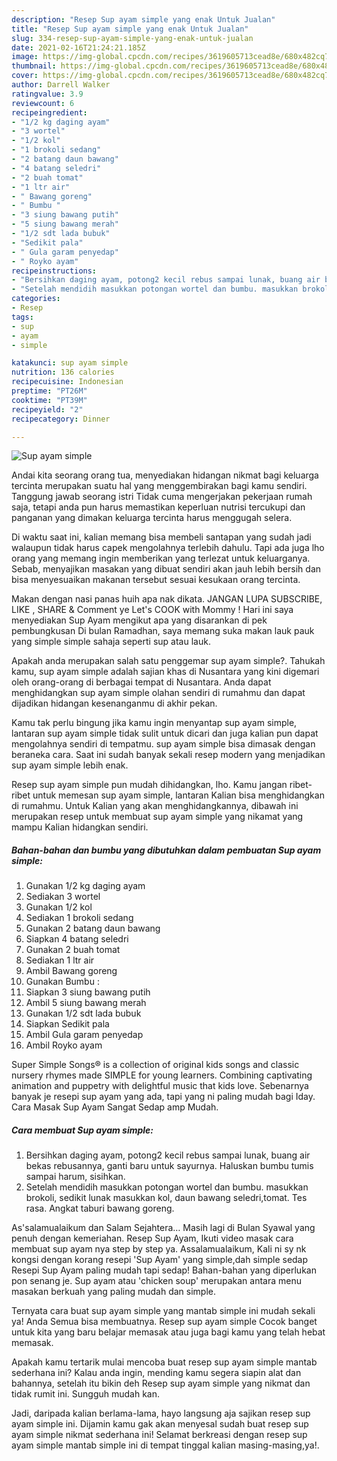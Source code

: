 ```yaml
---
description: "Resep Sup ayam simple yang enak Untuk Jualan"
title: "Resep Sup ayam simple yang enak Untuk Jualan"
slug: 334-resep-sup-ayam-simple-yang-enak-untuk-jualan
date: 2021-02-16T21:24:21.185Z
image: https://img-global.cpcdn.com/recipes/3619605713cead8e/680x482cq70/sup-ayam-simple-foto-resep-utama.jpg
thumbnail: https://img-global.cpcdn.com/recipes/3619605713cead8e/680x482cq70/sup-ayam-simple-foto-resep-utama.jpg
cover: https://img-global.cpcdn.com/recipes/3619605713cead8e/680x482cq70/sup-ayam-simple-foto-resep-utama.jpg
author: Darrell Walker
ratingvalue: 3.9
reviewcount: 6
recipeingredient:
- "1/2 kg daging ayam"
- "3 wortel"
- "1/2 kol"
- "1 brokoli sedang"
- "2 batang daun bawang"
- "4 batang seledri"
- "2 buah tomat"
- "1 ltr air"
- " Bawang goreng"
- " Bumbu "
- "3 siung bawang putih"
- "5 siung bawang merah"
- "1/2 sdt lada bubuk"
- "Sedikit pala"
- " Gula garam penyedap"
- " Royko ayam"
recipeinstructions:
- "Bersihkan daging ayam, potong2 kecil rebus sampai lunak, buang air bekas rebusannya, ganti baru untuk sayurnya. Haluskan bumbu tumis sampai harum, sisihkan."
- "Setelah mendidih masukkan potongan wortel dan bumbu. masukkan brokoli, sedikit lunak masukkan kol, daun bawang seledri,tomat. Tes rasa. Angkat taburi bawang goreng."
categories:
- Resep
tags:
- sup
- ayam
- simple

katakunci: sup ayam simple 
nutrition: 136 calories
recipecuisine: Indonesian
preptime: "PT26M"
cooktime: "PT39M"
recipeyield: "2"
recipecategory: Dinner

---
```



![Sup ayam simple](https://img-global.cpcdn.com/recipes/3619605713cead8e/680x482cq70/sup-ayam-simple-foto-resep-utama.jpg)

Andai kita seorang orang tua, menyediakan hidangan nikmat bagi keluarga tercinta merupakan suatu hal yang menggembirakan bagi kamu sendiri. Tanggung jawab seorang istri Tidak cuma mengerjakan pekerjaan rumah saja, tetapi anda pun harus memastikan keperluan nutrisi tercukupi dan panganan yang dimakan keluarga tercinta harus menggugah selera.

Di waktu  saat ini, kalian memang bisa membeli santapan yang sudah jadi walaupun tidak harus capek mengolahnya terlebih dahulu. Tapi ada juga lho orang yang memang ingin memberikan yang terlezat untuk keluarganya. Sebab, menyajikan masakan yang dibuat sendiri akan jauh lebih bersih dan bisa menyesuaikan makanan tersebut sesuai kesukaan orang tercinta. 

Makan dengan nasi panas huih apa nak dikata. JANGAN LUPA SUBSCRIBE, LIKE , SHARE &amp; Comment ye Let&#39;s COOK with Mommy ! Hari ini saya menyediakan Sup Ayam mengikut apa yang disarankan di pek pembungkusan Di bulan Ramadhan, saya memang suka makan lauk pauk yang simple simple sahaja seperti sup atau lauk.

Apakah anda merupakan salah satu penggemar sup ayam simple?. Tahukah kamu, sup ayam simple adalah sajian khas di Nusantara yang kini digemari oleh orang-orang di berbagai tempat di Nusantara. Anda dapat menghidangkan sup ayam simple olahan sendiri di rumahmu dan dapat dijadikan hidangan kesenanganmu di akhir pekan.

Kamu tak perlu bingung jika kamu ingin menyantap sup ayam simple, lantaran sup ayam simple tidak sulit untuk dicari dan juga kalian pun dapat mengolahnya sendiri di tempatmu. sup ayam simple bisa dimasak dengan beraneka cara. Saat ini sudah banyak sekali resep modern yang menjadikan sup ayam simple lebih enak.

Resep sup ayam simple pun mudah dihidangkan, lho. Kamu jangan ribet-ribet untuk memesan sup ayam simple, lantaran Kalian bisa menghidangkan di rumahmu. Untuk Kalian yang akan menghidangkannya, dibawah ini merupakan resep untuk membuat sup ayam simple yang nikamat yang mampu Kalian hidangkan sendiri.

<!--inarticleads1-->

##### Bahan-bahan dan bumbu yang dibutuhkan dalam pembuatan Sup ayam simple:

1. Gunakan 1/2 kg daging ayam
1. Sediakan 3 wortel
1. Gunakan 1/2 kol
1. Sediakan 1 brokoli sedang
1. Gunakan 2 batang daun bawang
1. Siapkan 4 batang seledri
1. Gunakan 2 buah tomat
1. Sediakan 1 ltr air
1. Ambil  Bawang goreng
1. Gunakan  Bumbu :
1. Siapkan 3 siung bawang putih
1. Ambil 5 siung bawang merah
1. Gunakan 1/2 sdt lada bubuk
1. Siapkan Sedikit pala
1. Ambil  Gula garam penyedap
1. Ambil  Royko ayam


Super Simple Songs® is a collection of original kids songs and classic nursery rhymes made SIMPLE for young learners. Combining captivating animation and puppetry with delightful music that kids love. Sebenarnya banyak je resepi sup ayam yang ada, tapi yang ni paling mudah bagi Iday. Cara Masak Sup Ayam Sangat Sedap amp Mudah. 

<!--inarticleads2-->

##### Cara membuat Sup ayam simple:

1. Bersihkan daging ayam, potong2 kecil rebus sampai lunak, buang air bekas rebusannya, ganti baru untuk sayurnya. Haluskan bumbu tumis sampai harum, sisihkan.
1. Setelah mendidih masukkan potongan wortel dan bumbu. masukkan brokoli, sedikit lunak masukkan kol, daun bawang seledri,tomat. Tes rasa. Angkat taburi bawang goreng.


As&#39;salamualaikum dan Salam Sejahtera… Masih lagi di Bulan Syawal yang penuh dengan kemeriahan. Resep Sup Ayam, Ikuti video masak cara membuat sup ayam nya step by step ya. Assalamualaikum, Kali ni sy nk kongsi dengan korang resepi &#39;Sup Ayam&#39; yang simple,dah simple sedap Resepi Sup Ayam paling mudah tapi sedap! Bahan-bahan yang diperlukan pon senang je. Sup ayam atau &#39;chicken soup&#39; merupakan antara menu masakan berkuah yang paling mudah dan simple. 

Ternyata cara buat sup ayam simple yang mantab simple ini mudah sekali ya! Anda Semua bisa membuatnya. Resep sup ayam simple Cocok banget untuk kita yang baru belajar memasak atau juga bagi kamu yang telah hebat memasak.

Apakah kamu tertarik mulai mencoba buat resep sup ayam simple mantab sederhana ini? Kalau anda ingin, mending kamu segera siapin alat dan bahannya, setelah itu bikin deh Resep sup ayam simple yang nikmat dan tidak rumit ini. Sungguh mudah kan. 

Jadi, daripada kalian berlama-lama, hayo langsung aja sajikan resep sup ayam simple ini. Dijamin kamu gak akan menyesal sudah buat resep sup ayam simple nikmat sederhana ini! Selamat berkreasi dengan resep sup ayam simple mantab simple ini di tempat tinggal kalian masing-masing,ya!.

